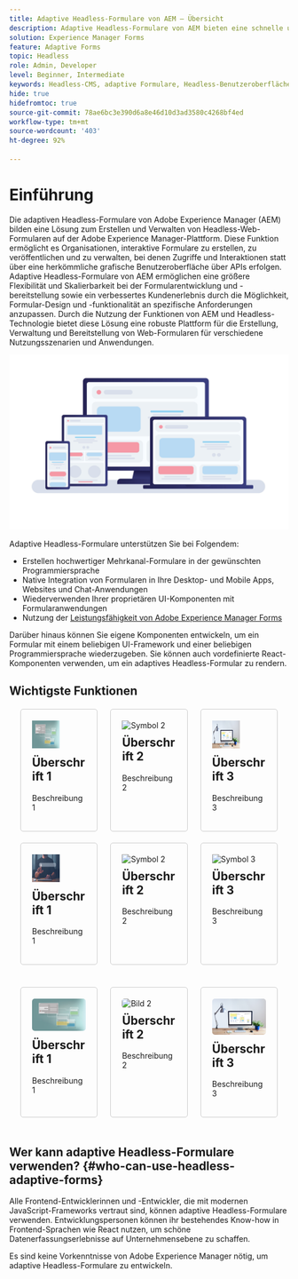 ```yaml
---
title: Adaptive Headless-Formulare von AEM – Übersicht
description: Adaptive Headless-Formulare von AEM bieten eine schnelle und effiziente Möglichkeit zum Erstellen von Formularen für verschiedene Plattformen, einschließlich Headless- oder Headful-CMS, React-Anwendungen, Einzelseitenanwendungen (SPA), Web Apps, Mobile Apps, Amazon Alexa, Google Assistant, WhatsApp und mehr. Mit adaptiven Headless-Formularen können Sie den Prozess zum Erstellen von Formularen optimieren und so die Erfassung von Benutzerdaten auf verschiedenen Geräten und Plattformen zu vereinfachen.
solution: Experience Manager Forms
feature: Adaptive Forms
topic: Headless
role: Admin, Developer
level: Beginner, Intermediate
keywords: Headless-CMS, adaptive Formulare, Headless-Benutzeroberfläche, Headful-CMS, Sprachassistenten, Alexa, Chatbots, WhatsApp-Architektur
hide: true
hidefromtoc: true
source-git-commit: 78ae6bc3e390d6a8e46d10d3ad3580c4268bf4ed
workflow-type: tm+mt
source-wordcount: '403'
ht-degree: 92%

---
```


# Einführung

Die adaptiven Headless-Formulare von Adobe Experience Manager (AEM) bilden eine Lösung zum Erstellen und Verwalten von Headless-Web-Formularen auf der Adobe Experience Manager-Plattform. Diese Funktion ermöglicht es Organisationen, interaktive Formulare zu erstellen, zu veröffentlichen und zu verwalten, bei denen Zugriffe und Interaktionen statt über eine herkömmliche grafische Benutzeroberfläche über APIs erfolgen. Adaptive Headless-Formulare von AEM ermöglichen eine größere Flexibilität und Skalierbarkeit bei der Formularentwicklung und -bereitstellung sowie ein verbessertes Kundenerlebnis durch die Möglichkeit, Formular-Design und -funktionalität an spezifische Anforderungen anzupassen. Durch die Nutzung der Funktionen von AEM und Headless-Technologie bietet diese Lösung eine robuste Plattform für die Erstellung, Verwaltung und Bereitstellung von Web-Formularen für verschiedene Nutzungsszenarien und Anwendungen.

![Erstellen und natives Rendern eines Formulars auf einer Website, in einer Anwendung oder in nicht visuellen Interaktionen](/help/assets/headless-forms-for-any-device.jpeg)

Adaptive Headless-Formulare unterstützen Sie bei Folgendem:

* Erstellen hochwertiger Mehrkanal-Formulare in der gewünschten Programmiersprache
* Native Integration von Formularen in Ihre Desktop- und Mobile Apps, Websites und Chat-Anwendungen
* Wiederverwenden Ihrer proprietären UI-Komponenten mit Formularanwendungen
* Nutzung der [Leistungsfähigkeit von Adobe Experience Manager Forms](https://experienceleague.adobe.com/docs/experience-manager-65/forms/getting-started/introduction-aem-forms.html?lang=de)

Darüber hinaus können Sie eigene Komponenten entwickeln, um ein Formular mit einem beliebigen UI-Framework und einer beliebigen Programmiersprache wiederzugeben. Sie können auch vordefinierte React-Komponenten verwenden, um ein adaptives Headless-Formular zu rendern.

## Wichtigste Funktionen

<!-- 

<table style="width:100%;">
  <tr>
    <td style="width:33.33%;">
      <div style="width: 250px; border: 1px solid #ccc; border-radius: 8px;">
        <img src="/help/assets/01-overview-responsive-forms.jpeg" alt="Card Image 1" style="width:33.33; height: auto;">
        <div style="padding: 20px;">
          <h2 style="margin-top: 0;">Responsive Forms</h2>
          <p>The adaptive form feature enables you to create a single source for a form that automatically sizes and re-flows on mobile devices.</p>
        </div>
      </div>
    </td>
    <td style="width:33.33%;">
      <div style="width: 250px; border: 1px solid #ccc; border-radius: 8px; ">
        <img src="/help/assets/01-overview-responsive-forms.jpeg" alt="Card Image 1" style="width:33.33; height: auto;">
        <div style="padding: 20px;">
          <h2 style="margin-top: 0;">Communication API</h2>
          <p>The adaptive form feature enables you to create a single source for a form that automatically sizes and re-flows on mobile devices.</p>
        </div>
      </div>
    </td>
    <td style="width:33.33%;">
      <div style="width: 250px; border: 1px solid #ccc; border-radius: 8px; ">
        <img src="/help/assets/02-overview-backend-systems.jpeg" alt="Card Image 2" style="width:33.33; height: auto;">
        <div style="padding: 20px;">
          <h2 style="margin-top: 0;">Business Process Management</h2>
          <p>Integrate RDBMS, OData, Or Microsoft SOAP services, as well as protocols like Swagger 2.0 to connect to just about anything.</p>
        </div>
      </div>
    </td>
  </tr>
  <tr>
    <td style="width:33.33%;">
      <div style="width: 250px; border: 1px solid #ccc; border-radius: 8px; ">
        <img src="/help/assets/03-overview-save-and-resume.jpeg" alt="Card Image 3" style="width:33.33; height: auto;">
        <div style="padding: 20px;">
          <h2 style="margin-top: 0;">Save and resume forms</h2>
          <p>Allow clients to save in-progress forms and return later to complete them, even on another device.</p>
        </div>
      </div>
    </td>
    <td style="width:33.33%;">
      <div style="width: 250px; border: 1px solid #ccc; border-radius: 8px; ">
        <img src="/help/assets/04-overview-search.jpeg" alt="Card Image 1" style="width:33.33; height: auto;">
        <div style="padding: 20px;">
          <h2 style="margin-top: 0;">Forms Search and Discovery</h2>
          <p>Let customers easily find relevant forms based on a simple search query, tags, filters, and even geolocation — on any device through a personalized portal, with or without authentication.
          </p>
        </div>
      </div>
    </td>
      <td style="width:33.33%;">
      <div style="width: 250px; border: 1px solid #ccc; border-radius: 8px; ">
        <img src="/help/assets/04-overview-search.jpeg" alt="Card Image 1" style="width:33.33; height: auto;">
        <div style="padding: 20px;">
          <h2 style="margin-top: 0;">Forms Search and Discovery</h2>
          <p>Let customers easily find relevant forms based on a simple search query, tags, filters, and even geolocation — on any device through a personalized portal, with or without authentication.
          </p>
        </div>
      </div>
    </td>
  </tr>
  <tr>
    <td style="width:33.33%;">
      <div style="width: 250px; border: 1px solid #ccc; border-radius: 8px; ">
        <img src="/help/assets/05-overview-analytics.jpeg" alt="Card Image 2" style="width:33.33; height: auto;">
        <div style="padding: 20px;">
          <h2 style="margin-top: 0;">Form analytics and reporting</h2>
          <p>Out-of-the-box, customizable dashboards make it easy to apply analytics to forms to gain insight for actionable areas of improvement.</p>
        </div>
      </div>
    </td>
    <td style="width:33.33%;">
      <div style="width: 250px; border: 1px solid #ccc; border-radius: 8px; ">
        <img src="/help/assets/06-overview-business-process.jpeg" alt="Card Image 3" style="width:33.33; height: auto;">
        <div style="padding: 20px;">
          <h2 style="margin-top: 0;">Business Process Management</h2>
          <p>Route application submissions through customized workflows and a centralized dashboard for review, approval, and digital signatures by back-office employees — even when employees are on the go on a mobile device.
          </p>
        </div>
      </div>
    </td>
  </tr>
</table>

-->


<div style="display: flex; flex-wrap: wrap; justify-content: space-between; margin: 20px;">
    <div style="width: 30%; margin-bottom: 20px; border: 1px solid #ccc; border-radius: 5px; padding: 20px; box-sizing: border-box;">
        <img src="/help/assets/01-overview-responsive-forms.jpeg" alt="Symbol 1" style="width: 50px; height: 50px;">
        <h2 style="margin-top: 10px;">Überschrift 1</h2>
        <p>Beschreibung 1</p>
    </div>
    <div style="width: 30%; margin-bottom: 20px; border: 1px solid #ccc; border-radius: 5px; padding: 20px; box-sizing: border-box;">
        <img src="/help/assets/02-overview-backend-systems.jpeg" alt="Symbol 2" style="width: 50px; height: 50px;">
        <h2 style="margin-top: 10px;">Überschrift 2</h2>
        <p>Beschreibung 2</p>
    </div>
    <div style="width: 30%; margin-bottom: 20px; border: 1px solid #ccc; border-radius: 5px; padding: 20px; box-sizing: border-box;">
        <img src="/help/assets/03-overview-save-and-resume.jpeg" alt="Symbol 3" style="width: 50px; height: 50px;">
        <h2 style="margin-top: 10px;">Überschrift 3</h2>
        <p>Beschreibung 3</p>
    </div>
        <div style="width: 30%; margin-bottom: 20px; border: 1px solid #ccc; border-radius: 5px; padding: 20px; box-sizing: border-box;">
        <img src="/help/assets/04-overview-search.jpeg" alt="Symbol 1" style="width: 50px; height: 50px;">
        <h2 style="margin-top: 10px;">Überschrift 1</h2>
        <p>Beschreibung 1</p>
    </div>
    <div style="width: 30%; margin-bottom: 20px; border: 1px solid #ccc; border-radius: 5px; padding: 20px; box-sizing: border-box;">
        <img src="/help/assets/05-overview-analytics.jpeg" alt="Symbol 2" style="width: 50px; height: 50px;">
        <h2 style="margin-top: 10px;">Überschrift 2</h2>
        <p>Beschreibung 2</p>
    </div>
    <div style="width: 30%; margin-bottom: 20px; border: 1px solid #ccc; border-radius: 5px; padding: 20px; box-sizing: border-box;">
        <img src="/help/assets/06-overview-business-process.jpeg" alt="Symbol 3" style="width: 50px; height: 50px;">
        <h2 style="margin-top: 10px;">Überschrift 3</h2>
        <p>Beschreibung 3</p>
    </div>
    <!-- Add more cards as needed -->
</div>




<div style="display: flex; flex-wrap: wrap; justify-content: space-between; margin: 20px;">
    <div style="width: 30%; margin-bottom: 20px; border: 1px solid #ccc; border-radius: 5px; padding: 20px; box-sizing: border-box;">
        <img src="/help/assets/01-overview-responsive-forms.jpeg" alt="Bild 1" style="width: 100%; border-radius: 5px;">
        <h2 style="margin-top: 10px;">Überschrift 1</h2>
        <p>Beschreibung 1</p>
    </div>
    <div style="width: 30%; margin-bottom: 20px; border: 1px solid #ccc; border-radius: 5px; padding: 20px; box-sizing: border-box;">
        <img src="/help/assets/02-overview-backend-systems.jpeg" alt="Bild 2" style="width: 100%; border-radius: 5px;">
        <h2 style="margin-top: 10px;">Überschrift 2</h2>
        <p>Beschreibung 2</p>
    </div>
    <div style="width: 30%; margin-bottom: 20px; border: 1px solid #ccc; border-radius: 5px; padding: 20px; box-sizing: border-box;">
        <img src="/help/assets/03-overview-save-and-resume.jpeg" alt="Bild 3" style="width: 100%; border-radius: 5px;">
        <h2 style="margin-top: 10px;">Überschrift 3</h2>
        <p>Beschreibung 3</p>
    </div>
    <!-- Add more cards as needed -->
</div>



## Wer kann adaptive Headless-Formulare verwenden? {#who-can-use-headless-adaptive-forms}

Alle Frontend-Entwicklerinnen und -Entwickler, die mit modernen JavaScript-Frameworks vertraut sind, können adaptive Headless-Formulare verwenden. Entwicklungspersonen können ihr bestehendes Know-how in Frontend-Sprachen wie React nutzen, um schöne Datenerfassungserlebnisse auf Unternehmensebene zu schaffen.

Es sind keine Vorkenntnisse von Adobe Experience Manager nötig, um adaptive Headless-Formulare zu entwickeln.

<!-- 
## How to join the early adopter program? {#how-to-join-early-adopter-forms}

The service is available for AEM Forms as a Cloud Service and AEM 6.5.16.0 Forms or later On-Premise term customers and Adobe-Managed Service enterprise customers. Send an email to [headlessadaptiveforms@adobe.com](mailto:headlessadaptiveforms@adobe.com) from your official email ID to join the early adopter program. 

-->